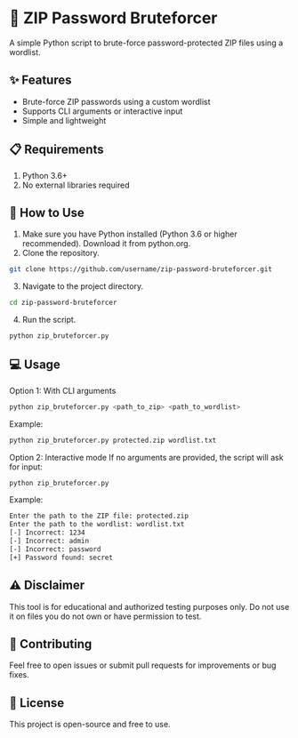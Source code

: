 # 🔐 ZIP Password Bruteforcer
A simple Python script to brute-force password-protected ZIP files using a wordlist.


## ✨ Features
- Brute-force ZIP passwords using a custom wordlist
- Supports CLI arguments or interactive input
- Simple and lightweight

## 📋 Requirements
1. Python 3.6+
2. No external libraries required

## 🚀 How to Use
1. Make sure you have Python installed (Python 3.6 or higher recommended). Download it from python.org.
2. Clone the repository.
```bash
git clone https://github.com/username/zip-password-bruteforcer.git
```

3. Navigate to the project directory.
```bash
cd zip-password-bruteforcer
```

4. Run the script.
```bash
python zip_bruteforcer.py
```

## 💻 Usage
Option 1: With CLI arguments
```bash
python zip_bruteforcer.py <path_to_zip> <path_to_wordlist>
```
Example:
```bash
python zip_bruteforcer.py protected.zip wordlist.txt
```

Option 2: Interactive mode
If no arguments are provided, the script will ask for input:
```bash
python zip_bruteforcer.py
```
Example:
```bash
Enter the path to the ZIP file: protected.zip
Enter the path to the wordlist: wordlist.txt
[-] Incorrect: 1234
[-] Incorrect: admin
[-] Incorrect: password
[+] Password found: secret
```

## ⚠️ Disclaimer
This tool is for educational and authorized testing purposes only.
Do not use it on files you do not own or have permission to test.

## 🤝 Contributing
Feel free to open issues or submit pull requests for improvements or bug fixes.

## 📜 License
This project is open-source and free to use.